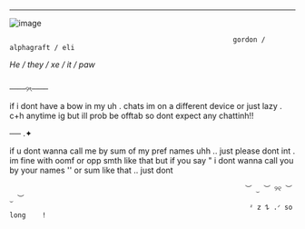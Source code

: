 # 
***
![image](https://github.com/user-attachments/assets/54910ff7-f085-412b-a0da-6b4bf53253d4)

                                                           gordon / alphagraft / eli


_He / they / xe / it / paw_

                                                                  ────୨ৎ────

if i dont have a bow in my uh  . chats im on a different device or just lazy   . c+h anytime ig but ill prob be offtab so dont expect any chattinh!!

── .✦

if u dont wanna call me by sum of my pref names uhh  .. just please dont int  . im fine with oomf or opp smth like that but if you say " i dont wanna call you by your names '' or sum like that   .. just dont

                                                              ︶ ⏝ ︶ ୨୧ ︶ ⏝ ︶
                                                               ᶻ 𝗓 𐰁 .ᐟ so long    ! 
